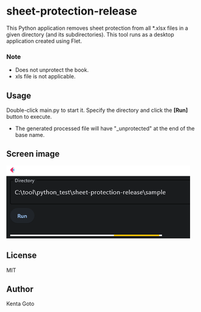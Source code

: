 # sheet-protection-release
This Python application removes sheet protection from all \*.xlsx files in a given directory (and its subdirectories). This tool runs as a desktop application created using Flet.

### Note
- Does not unprotect the book.
- xls file is not applicable.

## Usage
Double-click main.py to start it.
Specify the directory and click the **[Run]** button to execute.

* The generated processed file will have "_unprotected" at the end of the base name.

## Screen image

![screen-image](img/screen-image.png)

## License
MIT

## Author
Kenta Goto
